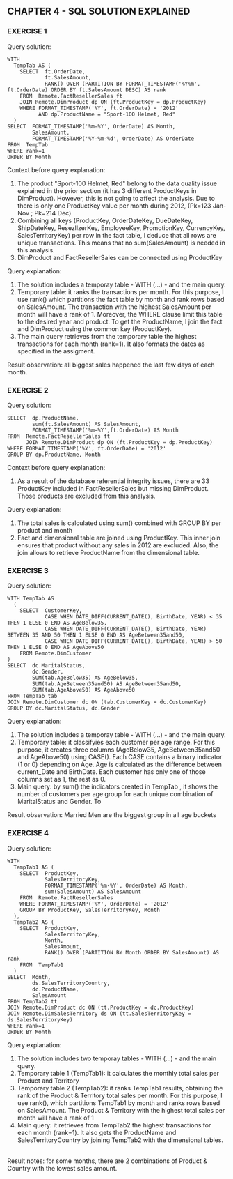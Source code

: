 ## CHAPTER 4 - SQL SOLUTION EXPLAINED 


### EXERCISE 1
Query solution:
```
WITH 
  TempTab AS (
    SELECT  ft.OrderDate,
            ft.SalesAmount,
            RANK() OVER (PARTITION BY FORMAT_TIMESTAMP('%Y%m', ft.OrderDate) ORDER BY ft.SalesAmount DESC) AS rank
    FROM  Remote.FactResellerSales ft
    JOIN Remote.DimProduct dp ON (ft.ProductKey = dp.ProductKey)
    WHERE FORMAT_TIMESTAMP('%Y', ft.OrderDate) = '2012'
          AND dp.ProductName = "Sport-100 Helmet, Red"
  )
SELECT  FORMAT_TIMESTAMP('%m-%Y', OrderDate) AS Month,
        SalesAmount,
        FORMAT_TIMESTAMP('%Y-%m-%d', OrderDate) AS OrderDate
FROM  TempTab
WHERE rank=1
ORDER BY Month
```
Context before query explanation: 
1. The product "Sport-100 Helmet, Red" belong to the data quality issue explained in the prior section (it has 3 different ProductKeys in DimProduct). However, this is not going to affect the analysis. Due to there is only one ProductKey value per month during 2012, (Pk=123 Jan-Nov ; Pk=214 Dec)
2. Combining all keys (ProductKey, OrderDateKey, DueDateKey, ShipDateKey, ResezllzerKey, EmployeeKey, PromotionKey, CurrencyKey, SalesTerritoryKey) per row in the fact table, I deduce that all rows are unique transactions. This means that no sum(SalesAmount) is needed in this analysis. 
3. DimProduct and FactResellerSales can be connected using ProductKey

Query explanation:
1. The solution includes a temporay table - WITH (...) - and the main query. 
2. Temporary table: it ranks the transactions per month. For this purpose, I use rank() which partitions the fact table by month and rank rows based on SalesAmount. The transaction with the highest SalesAmount per month will have a rank of 1. Moreover, the WHERE clause limit this table to the desired year and product. To get the ProductName, I join the fact and DimProduct using the common key (ProductKey).
3. The main query retrieves from the temporary table the highest transactions for each month (rank=1). It also formats the dates as specified in the assigment.


Result observation: all biggest sales happened the last few days of each month. 

### EXERCISE 2
Query solution:
```
SELECT  dp.ProductName,
        sum(ft.SalesAmount) AS SalesAmount,
        FORMAT_TIMESTAMP('%m-%Y',ft.OrderDate) AS Month
FROM  Remote.FactResellerSales ft
      JOIN Remote.DimProduct dp ON (ft.ProductKey = dp.ProductKey)
WHERE FORMAT_TIMESTAMP('%Y', ft.OrderDate) = '2012'
GROUP BY dp.ProductName, Month
```
Context before query explanation: 
1. As a result of the database referential integrity issues, there are 33 ProductKey included in FactResellerSales but missing DimProduct. Those products are excluded from this analysis.

Query explanation:
1. The total sales is calculated using sum() combined with GROUP BY per product and month 
2. Fact and dimensional table are joined using ProductKey. This inner join ensures that product without any sales in 2012 are excluded. Also, the join allows to retrieve ProductName from the dimensional table. 

### EXERCISE 3
Query solution:
```
WITH TempTab AS 
  (
    SELECT  CustomerKey,
            CASE WHEN DATE_DIFF(CURRENT_DATE(), BirthDate, YEAR) < 35 THEN 1 ELSE 0 END AS AgeBelow35,
            CASE WHEN DATE_DIFF(CURRENT_DATE(), BirthDate, YEAR) BETWEEN 35 AND 50 THEN 1 ELSE 0 END AS AgeBetween35and50,
            CASE WHEN DATE_DIFF(CURRENT_DATE(), BirthDate, YEAR) > 50 THEN 1 ELSE 0 END AS AgeAbove50
    FROM Remote.DimCustomer
)
SELECT  dc.MaritalStatus,
        dc.Gender,
        SUM(tab.AgeBelow35) AS AgeBelow35,
        SUM(tab.AgeBetween35and50) AS AgeBetween35and50,
        SUM(tab.AgeAbove50) AS AgeAbove50
FROM TempTab tab
JOIN Remote.DimCustomer dc ON (tab.CustomerKey = dc.CustomerKey)
GROUP BY dc.MaritalStatus, dc.Gender
```
Query explanation:
1. The solution includes a temporay table - WITH (...) - and the main query.
2. Temporary table: it classifyies each customer per age range. For this purpose, it creates three columns (AgeBelow35, AgeBetween35and50 and AgeAbove50) using CASE(). Each CASE contains a binary indicator (1 or 0) depending on Age. Age is calculated as the difference between current_Date and BirthDate. Each customer has only one of those columns set as 1, the rest as 0.
3. Main query: by sum() the indicators created in TempTab , it shows the number of customers per age group for each unique combination of MaritalStatus and Gender. To 

Result observation: Married Men are the biggest group in all age buckets

### EXERCISE 4
Query solution:
```
WITH 
  TempTab1 AS (
    SELECT  ProductKey,
            SalesTerritoryKey,
            FORMAT_TIMESTAMP('%m-%Y', OrderDate) AS Month,
            sum(SalesAmount) AS SalesAmount
    FROM  Remote.FactResellerSales
    WHERE FORMAT_TIMESTAMP('%Y', OrderDate) = '2012'
    GROUP BY ProductKey, SalesTerritoryKey, Month
  ),
  TempTab2 AS (
    SELECT  ProductKey,
            SalesTerritoryKey,
            Month,
            SalesAmount,
            RANK() OVER (PARTITION BY Month ORDER BY SalesAmount) AS rank
    FROM  TempTab1
  )
SELECT  Month,
        ds.SalesTerritoryCountry,      
        dc.ProductName,
        SalesAmount
FROM TempTab2 tt
JOIN Remote.DimProduct dc ON (tt.ProductKey = dc.ProductKey)
JOIN Remote.DimSalesTerritory ds ON (tt.SalesTerritoryKey = ds.SalesTerritoryKey)
WHERE rank=1
ORDER BY Month
```
Query explanation:
1. The solution includes two temporay tables - WITH (...) - and the main query.
2. Temporary table 1 (TempTab1): it calculates the monthly total sales per Product and Territory
3. Temporary table 2 (TempTab2): it ranks TempTab1 results, obtaining the rank of the Product & Territory total sales per month. For this purpose, I use rank(), which partitions TempTab1 by month and ranks rows based on SalesAmount. The Product & Territory with the highest total sales per month will have a rank of 1
4. Main query: it retrieves from TempTab2 the highest transactions for each month (rank=1). It also gets the ProductName and SalesTerritoryCountry by joining TempTab2 with the dimensional tables.

<br>
Result notes: for some months, there are 2 combinations of Product & Country with the lowest sales amount.